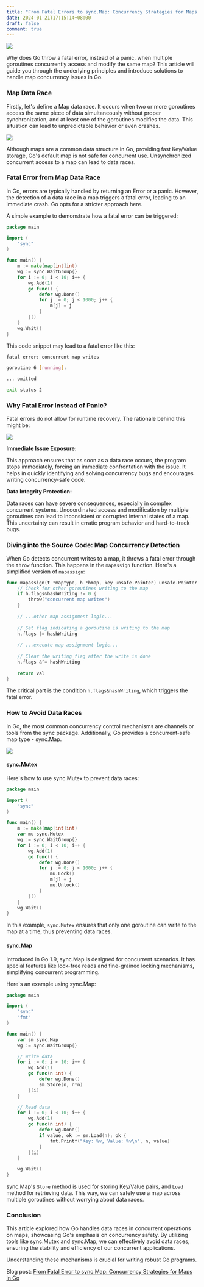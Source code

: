 ```yaml
---
title: "From Fatal Errors to sync.Map: Concurrency Strategies for Maps in Go."
date: 2024-01-21T17:15:14+08:00
draft: false
comment: true
---
```


![](https://cdn.jsdelivr.net/gh/poloxue/images@2024-01/2024-01-21-fatal-error-in-concurrent-accessing-map-02.png)

Why does Go throw a fatal error, instead of a panic, when multiple goroutines concurrently access and modify the same map? This article will guide you through the underlying principles and introduce solutions to handle map concurrency issues in Go.

### Map Data Race

Firstly, let's define a Map data race. It occurs when two or more goroutines access the same piece of data simultaneously without proper synchronization, and at least one of the goroutines modifies the data. This situation can lead to unpredictable behavior or even crashes.

![](https://cdn.jsdelivr.net/gh/poloxue/images@2024-01/2024-01-21-fatal-error-in-concurrent-accessing-map-01.png)

Although maps are a common data structure in Go, providing fast Key/Value storage, Go's default map is not safe for concurrent use. Unsynchronized concurrent access to a map can lead to data races.

### Fatal Error from Map Data Race

In Go, errors are typically handled by returning an Error or a panic. However, the detection of a data race in a map triggers a fatal error, leading to an immediate crash. Go opts for a stricter approach here.

A simple example to demonstrate how a fatal error can be triggered:

```go
package main

import (
    "sync"
)

func main() {
    m := make(map[int]int)
    wg := sync.WaitGroup{}
    for i := 0; i < 10; i++ {
        wg.Add(1)
        go func() {
            defer wg.Done()
            for j := 0; j < 1000; j++ {
                m[j] = j
            }
        }()
    }
    wg.Wait()
}
```

This code snippet may lead to a fatal error like this:

```bash
fatal error: concurrent map writes

goroutine 6 [running]:

... omitted

exit status 2
```

### Why Fatal Error Instead of Panic?

Fatal errors do not allow for runtime recovery. The rationale behind this might be:

![](https://cdn.jsdelivr.net/gh/poloxue/images@2024-01/2024-01-21-fatal-error-in-concurrent-accessing-map-03-en.png)

**Immediate Issue Exposure:**

This approach ensures that as soon as a data race occurs, the program stops immediately, forcing an immediate confrontation with the issue. It helps in quickly identifying and solving concurrency bugs and encourages writing concurrency-safe code.

**Data Integrity Protection:**

Data races can have severe consequences, especially in complex concurrent systems. Uncoordinated access and modification by multiple goroutines can lead to inconsistent or corrupted internal states of a map. This uncertainty can result in erratic program behavior and hard-to-track bugs.

### Diving into the Source Code: Map Concurrency Detection

When Go detects concurrent writes to a map, it throws a fatal error through the `throw` function. This happens in the `mapassign` function. Here's a simplified version of `mapassign`:

```go
func mapassign(t *maptype, h *hmap, key unsafe.Pointer) unsafe.Pointer {
    // Check for other goroutines writing to the map
    if h.flags&hashWriting != 0 {
        throw("concurrent map writes")
    }
    
    // ...other map assignment logic...
    
    // Set flag indicating a goroutine is writing to the map
    h.flags |= hashWriting
    
    // ...execute map assignment logic...
    
    // Clear the writing flag after the write is done
    h.flags &^= hashWriting
    
    return val
}
```

The critical part is the condition `h.flags&hashWriting`, which triggers the fatal error.

### How to Avoid Data Races

In Go, the most common concurrency control mechanisms are channels or tools from the sync package. Additionally, Go provides a concurrent-safe map type - sync.Map.

![](https://cdn.jsdelivr.net/gh/poloxue/images@2024-01/2024-01-21-fatal-error-in-concurrent-accessing-map-04.png)

#### sync.Mutex

Here's how to use sync.Mutex to prevent data races:

```go
package main

import (
    "sync"
)

func main() {
    m := make(map[int]int)
    var mu sync.Mutex
    wg := sync.WaitGroup{}
    for i := 0; i < 10; i++ {
        wg.Add(1)
        go func() {
            defer wg.Done()
            for j := 0; j < 1000; j++ {
                mu.Lock()
                m[j] = j
                mu.Unlock()
            }
        }()
    }
    wg.Wait()
}
```

In this example, `sync.Mutex` ensures that only one goroutine can write to the map at a time, thus preventing data races.

#### sync.Map

Introduced in Go 1.9, sync.Map is designed for concurrent scenarios. It has special features like lock-free reads and fine-grained locking mechanisms, simplifying concurrent programming.

Here's an example using sync.Map:

```go
package main

import (
    "sync"
    "fmt"
)

func main() {
    var sm sync.Map
    wg := sync.WaitGroup{}

    // Write data
    for i := 0; i < 10; i++ {
        wg.Add(1)
        go func(n int) {
            defer wg.Done()
            sm.Store(n, n*n)
        }(i)
    }

    // Read data
    for i := 0; i < 10; i++ {
        wg.Add(1)
        go func(n int) {
            defer wg.Done()
            if value, ok := sm.Load(n); ok {
                fmt.Printf("Key: %v, Value: %v\n", n, value)
            }
        }(i)
    }

    wg.Wait()
}
```

sync.Map's `Store` method is used for storing Key/Value pairs, and `Load` method for retrieving data. This way, we can safely use a map across multiple goroutines without worrying about data races.

### Conclusion

This article explored how Go handles data races in concurrent operations on maps, showcasing Go's emphasis on concurrency safety. By utilizing tools like sync.Mutex and sync.Map, we can effectively avoid data races, ensuring the stability and efficiency of our concurrent applications.

Understanding these mechanisms is crucial for writing robust Go programs.

Blog post: [From Fatal Error to sync.Map: Concurrency Strategies for Maps in Go](https://en.poloxue.com/posts/2024-01-21-fatal-error-in-concurrent-accessing-map/)
